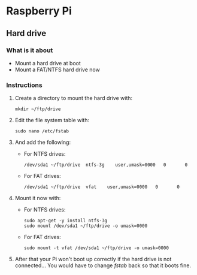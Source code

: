 # Raspberry Pi

## Hard drive

### What is it about
- Mount a hard drive at boot
- Mount a FAT/NTFS hard drive now

### Instructions
1. Create a directory to mount the hard drive with:

   ```shell
   mkdir ~/ftp/drive
   ```
   
2. Edit the file system table with:

   ```shell
   sudo nano /etc/fstab
   ```

3. And add the following:
    - For NTFS drives:
    
      ```shell
      /dev/sda1 ~/ftp/drive  ntfs-3g    user,umask=0000   0       0
      ```
      
    - For FAT drives:
      
      ```shell
      /dev/sda1 ~/ftp/drive  vfat    user,umask=0000   0       0
      ```
      
4. Mount it now with:
   - For NTFS drives:

     ```shell
     sudo apt-get -y install ntfs-3g
     sudo mount /dev/sda1 ~/ftp/drive -o umask=0000
     ```
     
   - For FAT drives:
     
     ```shell
     sudo mount -t vfat /dev/sda1 ~/ftp/drive -o umask=0000
     ```

5. After that your Pi won't boot up correctly if the hard drive is not connected...
   You would have to change *fstab* back so that it boots fine.
